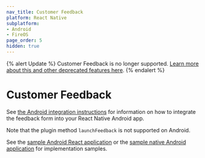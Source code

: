 ```yaml
---
nav_title: Customer Feedback
platform: React Native
subplatform: 
- Android
- FireOS
page_order: 5
hidden: true
---
```


{% alert Update %}
Customer Feedback is no longer supported. [Learn more about this and other deprecated features here]({{site.baseurl}}/help/release_notes/deprecations/#feedback).
{% endalert %}

# Customer Feedback

See [the Android integration instructions][1] for information on how to integrate the feedback form into your React Native Android app.

Note that the plugin method `launchFeedback` is not supported on Android.

See the [sample Android React application][2] or the [sample native Android application][3] for implementation samples.

[1]: {{site.baseurl}}/developer_guide/platform_integration_guides/android/customer_feedback/#customer-feedback
[2]: https://github.com/Appboy/appboy-react-sdk/tree/master/AppboyProject
[3]: https://github.com/Appboy/appboy-android-sdk/tree/master/droidboy
